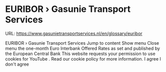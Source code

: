 # EURIBOR › Gasunie Transport Services

URL: https://www.gasunietransportservices.nl/en/glossary/euribor

EURIBOR › Gasunie Transport Services
Jump to content
Show menu
Close menu
the one-month Euro Interbank Offered Rates as set and published by the European Central Bank
This website requests your permission to use cookies for
YouTube
. Read our
cookie policy
for more information.
I agree
I don't agree